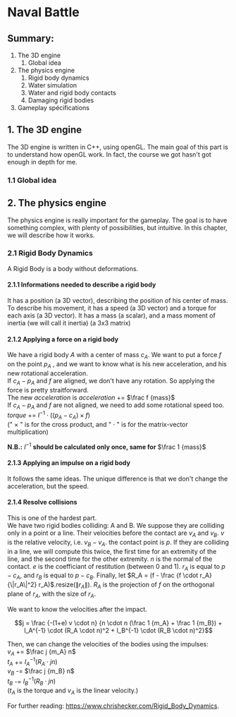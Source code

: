 # Naval Battle

## Summary:

1. The 3D engine
    1. Global idea
2. The physics engine
    1. Rigid body dynamics
    2. Water simulation
    3. Water and rigid body contacts
    4. Damaging rigid bodies
3. Gameplay spécifications
  
## 1. The 3D engine

The 3D engine is written in C++, using openGL. The main goal of this part is to understand how openGL work. In fact, the course we got hasn't got enough in depth for me.

### 1.1 Global idea


## 2. The physics engine

The physics engine is really important for the gameplay. The goal is to have something complex, with plenty of possibilities, but intuitive. In this chapter, we will 
describe how it works.

### 2.1 Rigid Body Dynamics

A Rigid Body is a body without deformations.

#### 2.1.1 Informations needed to describe a rigid body
It has a position (a 3D vector), describing the position of his center of mass.
To describe his movement, it has a speed (a 3D vector) and a torque for each axis (a 3D vector).
It has a mass (a scalar), and a mass moment of inertia (we will call it inertia) (a 3x3 matrix)

#### 2.1.2 Applying a force on a rigid body
We have a rigid body $A$ with a center of mass $c_A$. We want to put a force $f$ on the point $p_A$ , and we want to know what is his new acceleration, and his new 
rotational acceleration.  
If $c_A - p_A$ and $f$ are aligned, we don't have any rotation. So applying the force is pretty straitforward.  
The new $acceleration$ is $acceleration$ += $\frac f {mass}$  
If $c_A - p_A$ and $f$ are not aligned, we need to add some rotational speed too.  
$torque$ += $I^{-1} \cdot ((p_A - c_A) \times f)$  
(" $\times$ " is for the cross product, and " $\cdot$ " is for the matrix-vector multiplication)  

**N.B.:** $I^{-1}$ **should be calculated only once, same for** $\frac 1 {mass}$

#### 2.1.3 Applying an impulse on a rigid body
It follows the same ideas. The unique difference is that we don't change the acceleration, but the speed.

#### 2.1.4 Resolve collisions
This is one of the hardest part.  
We have two rigid bodies colliding: A and B. We suppose they are colliding only in a point or a line. Their velocities before the contact are $v_A$ and $v_B$. $v$ is 
the relative velocity, i.e. $v_B - v_A$. the contact point is $p$. If they are colliding in a line, we will compute this twice, the first time for an extremity of the 
line, and the second time for the other extremity. $n$ is the normal of the contact. $e$ is the coefficiant of restitution (between 0 and 1). $r_A$ is equal to 
$p - c_A$, and $r_B$ is equal to $p - c_B$. Finally, let $R_A = (f - \frac {f \cdot r_A} {\|r_A\|^2} r_A)$.resize($\|r_A\|$). $R_A$ is the projection of $f$ on the 
orthogonal plane of $r_A$, with the size of $r_A$.

We want to know the velocities after the impact.  

$$j = \frac {-(1+e) v \cdot n} {n \cdot n (\frac 1 {m_A} + \frac 1 {m_B}) + I_A^{-1} \cdot (R_A \cdot n)^2 + I_B^{-1} \cdot (R_B \cdot n)^2}$$  

Then, we can change the velocities of the bodies using the impulses:  
$v_A$ += $\frac j {m_A} n$  
$t_A$ += $I_A ^{-1} (R_A \cdot j n)$  
$v_B$ -= $\frac j {m_B} n$  
$t_B$ -= $I_B ^{-1} (R_B \cdot j n)$  
($t_A$ is the torque and $v_A$ is the linear velocity.)  

For further reading: https://www.chrishecker.com/Rigid_Body_Dynamics.
